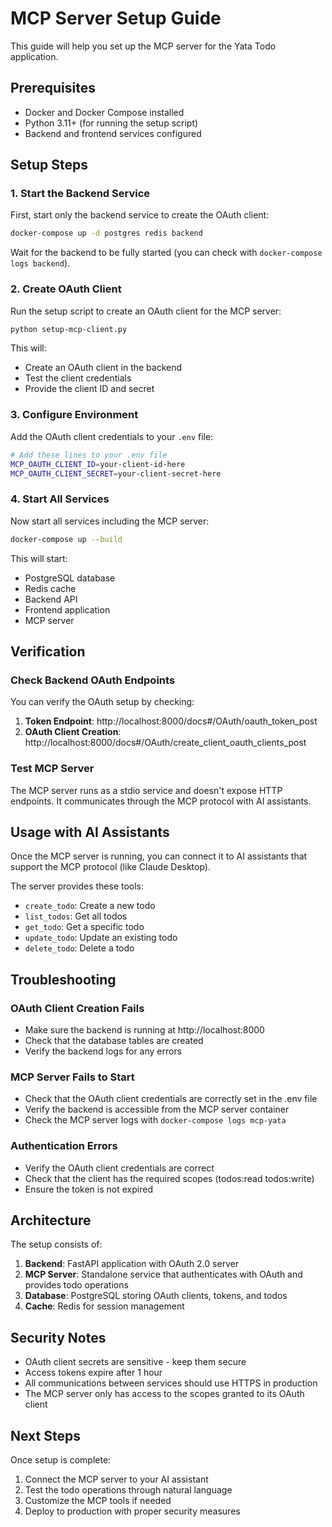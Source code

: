 # MCP Server Setup Guide

This guide will help you set up the MCP server for the Yata Todo application.

## Prerequisites

- Docker and Docker Compose installed
- Python 3.11+ (for running the setup script)
- Backend and frontend services configured

## Setup Steps

### 1. Start the Backend Service

First, start only the backend service to create the OAuth client:

```bash
docker-compose up -d postgres redis backend
```

Wait for the backend to be fully started (you can check with `docker-compose logs backend`).

### 2. Create OAuth Client

Run the setup script to create an OAuth client for the MCP server:

```bash
python setup-mcp-client.py
```

This will:
- Create an OAuth client in the backend
- Test the client credentials
- Provide the client ID and secret

### 3. Configure Environment

Add the OAuth client credentials to your `.env` file:

```bash
# Add these lines to your .env file
MCP_OAUTH_CLIENT_ID=your-client-id-here
MCP_OAUTH_CLIENT_SECRET=your-client-secret-here
```

### 4. Start All Services

Now start all services including the MCP server:

```bash
docker-compose up --build
```

This will start:
- PostgreSQL database
- Redis cache
- Backend API
- Frontend application
- MCP server

## Verification

### Check Backend OAuth Endpoints

You can verify the OAuth setup by checking:

1. **Token Endpoint**: http://localhost:8000/docs#/OAuth/oauth_token_post
2. **OAuth Client Creation**: http://localhost:8000/docs#/OAuth/create_client_oauth_clients_post

### Test MCP Server

The MCP server runs as a stdio service and doesn't expose HTTP endpoints. It communicates through the MCP protocol with AI assistants.

## Usage with AI Assistants

Once the MCP server is running, you can connect it to AI assistants that support the MCP protocol (like Claude Desktop).

The server provides these tools:
- `create_todo`: Create a new todo
- `list_todos`: Get all todos
- `get_todo`: Get a specific todo
- `update_todo`: Update an existing todo
- `delete_todo`: Delete a todo

## Troubleshooting

### OAuth Client Creation Fails

- Make sure the backend is running at http://localhost:8000
- Check that the database tables are created
- Verify the backend logs for any errors

### MCP Server Fails to Start

- Check that the OAuth client credentials are correctly set in the .env file
- Verify the backend is accessible from the MCP server container
- Check the MCP server logs with `docker-compose logs mcp-yata`

### Authentication Errors

- Verify the OAuth client credentials are correct
- Check that the client has the required scopes (todos:read todos:write)
- Ensure the token is not expired

## Architecture

The setup consists of:

1. **Backend**: FastAPI application with OAuth 2.0 server
2. **MCP Server**: Standalone service that authenticates with OAuth and provides todo operations
3. **Database**: PostgreSQL storing OAuth clients, tokens, and todos
4. **Cache**: Redis for session management

## Security Notes

- OAuth client secrets are sensitive - keep them secure
- Access tokens expire after 1 hour
- All communications between services should use HTTPS in production
- The MCP server only has access to the scopes granted to its OAuth client

## Next Steps

Once setup is complete:

1. Connect the MCP server to your AI assistant
2. Test the todo operations through natural language
3. Customize the MCP tools if needed
4. Deploy to production with proper security measures